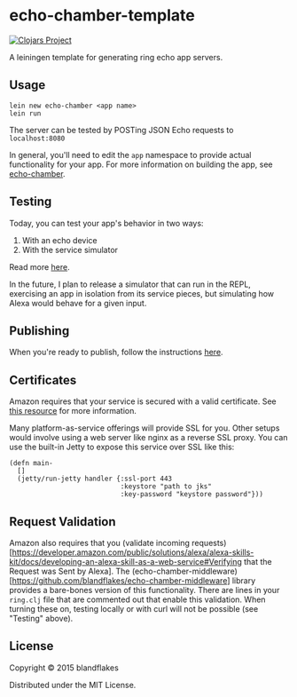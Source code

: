 # echo-chamber-template

[![Clojars Project](http://clojars.org/echo-chamber/lein-template/latest-version.svg)](http://clojars.org/echo-chamber/lein-template)

A leiningen template for generating ring echo app servers.


## Usage

    lein new echo-chamber <app name>
    lein run

The server can be tested by POSTing JSON Echo requests to `localhost:8080`

In general, you'll need to edit the `app` namespace to provide actual functionality for your app. For more information on building the app, see [echo-chamber](https://github.com/blandflakes/echo-chamber).

## Testing

Today, you can test your app's behavior in two ways:

1. With an echo device
2. With the service simulator

Read more [here](https://developer.amazon.com/public/solutions/alexa/alexa-skills-kit/docs/testing-an-alexa-skill).

In the future, I plan to release a simulator that can run in the REPL, exercising an app in isolation from its service pieces, but simulating how Alexa would behave for a given input.

## Publishing
When you're ready to publish, follow the instructions [here](https://developer.amazon.com/public/solutions/alexa/alexa-skills-kit/docs/publishing-an-alexa-skill).

## Certificates
Amazon requires that your service is secured with a valid certificate. See [this resource](https://developer.amazon.com/public/solutions/alexa/alexa-skills-kit/docs/registering-and-managing-alexa-skills-in-the-developer-portal#About%20the%20SSL%20Options) for more information.

Many platform-as-service offerings will provide SSL for you. Other setups would involve using a web server like nginx as a reverse SSL proxy. You can use the built-in Jetty to expose this service over SSL like this:

    (defn main-
      []
      (jetty/run-jetty handler {:ssl-port 443
                                :keystore "path to jks"
                                :key-password "keystore password"}))


## Request Validation
Amazon also requires that you (validate incoming requests)[https://developer.amazon.com/public/solutions/alexa/alexa-skills-kit/docs/developing-an-alexa-skill-as-a-web-service#Verifying that the Request was Sent by Alexa]. The (echo-chamber-middleware)[https://github.com/blandflakes/echo-chamber-middleware] library provides a bare-bones version of this functionality. There are lines in your `ring.clj` file that are commented out that enable this validation. When turning these on, testing locally or with curl will not be possible (see "Testing" above).

## License

Copyright © 2015 blandflakes

Distributed under the MIT License.

